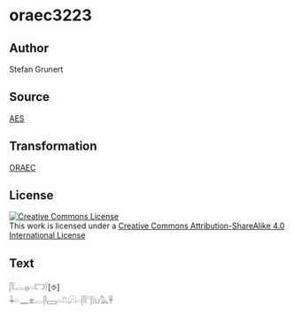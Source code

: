 # oraec3223

## Author

Stefan Grunert

## Source

[AES](https://github.com/simondschweitzer/aes)

## Transformation

[ORAEC](https://oraec.github.io/)

## License

<a rel="license" href="http://creativecommons.org/licenses/by-sa/4.0/"><img alt="Creative Commons License" style="border-width:0" src="https://i.creativecommons.org/l/by-sa/4.0/88x31.png" /></a><br />This work is licensed under a <a rel="license" href="http://creativecommons.org/licenses/by-sa/4.0/">Creative Commons Attribution-ShareAlike 4.0 International License</a>

## Text

𓋴𓌉𓂋𓐍𓏏𓉐𓌉[⯑]<br>
𓇓𓏏𓈖𓁷𓂋𓋴𓈙𓏏𓍔𓋨𓏏𓋴𓌉𓊹𓍛𓂓𓅓𓋹<br>
